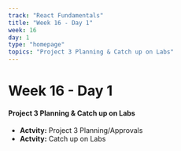 ```yaml
---
track: "React Fundamentals"
title: "Week 16 - Day 1"
week: 16
day: 1
type: "homepage"
topics: "Project 3 Planning & Catch up on Labs"
---
```



# Week 16 - Day 1

#### Project 3 Planning & Catch up on Labs 
- **Actvity:** Project 3 Planning/Approvals
- **Actvity:** Catch up on Labs

